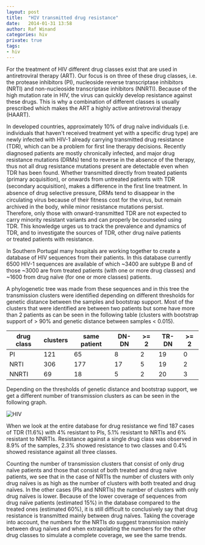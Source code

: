 ```yaml
---
layout: post
title:  "HIV transmitted drug resistance"
date:   2014-01-31 13:58
author: Raf Winand
categories: hiv
private: true
tags:
- hiv
---
```

For the treatment of HIV different drug classes exist that are used in antiretroviral therapy (ART). Our focus is on three of these drug classes, i.e. the protease inhibitors (PI), nucleoside reverse transcriptase inhibitors (NRTI) and non-nucleoside transcriptase inhibitors (NNRTI). Because of the high mutation rate in HIV, the virus can quickly develop resistance against these drugs. This is why a combination of different classes is usually prescribed which makes the ART a highly active antiretroviral therapy (HAART).

In developed countries, approximately 10% of drug naïve individuals (i.e. individuals that haven't received treatment yet with a specific drug type) are newly infected with HIV-1 already carrying transmitted drug resistance (TDR), which can be a problem for ﬁrst line therapy decisions. Recently diagnosed patients are mostly chronically infected, and major drug resistance mutations (DRMs) tend to reverse in the absence of the therapy, thus not all drug resistance mutations present are detectable even when TDR has been found. Whether transmitted directly from treated patients (primary acquisition), or onwards from untreated patients with TDR (secondary acquisition), makes a difference in the ﬁrst line treatment. In absence of drug selective pressure, DRMs tend to disappear in the circulating virus because of their ﬁtness cost for the virus, but remain archived in the body, while minor resistance mutations persist. Therefore, only those with onward-transmitted TDR are not expected to carry minority resistant variants and can properly be counseled using TDR. This knowledge urges us to track the prevalence and dynamics of TDR, and to investigate the sources of TDR, other drug naïve patients or treated patients with resistance.

In Southern Portugal many hospitals are working together to create a database of HIV sequences from their patients. In this database currently 6500 HIV-1 sequences are available of which ~3400 are subtype B and of those ~3000 are from treated patients (with one or more drug classes) and ~1600 from drug naïve (for one or more classes) patients.

A phylogenetic tree was made from these sequences and in this tree the transmission clusters were identified depending on different thresholds for genetic distance between the samples and bootstrap support. Most of the clusters that were identified are between two patients but some have more than 2 patients as can be seen in the following table (clusters with bootstrap support of > 90% and genetic distance between samples < 0.015).

| drug class | clusters | same patient | DN-DN | >= 2 | TR-DN | >= 2 |
|------------|----------|--------------|-------|------|-------|------|
| PI         | 121      | 65           | 8     | 2    | 19    | 0    |
| NRTI       | 306      | 177          | 17    | 5    | 19    | 2    |
| NNRTI      | 69       | 18           | 5     | 2    | 20    | 3    |

Depending on the thresholds of genetic distance and bootstrap support, we get a different number of transmission clusters as can be seen in the following graph.

![HIV]({{site.baseurl}}/assets/hiv.png)

When we look at the entire database for drug resistance we find 187 cases of TDR (11.6%) with 4% resistant to PIs, 5.1% resistant to NRTIs and 6% resistant to NNRTIs. Resistance against a single drug class was observed in 8.9% of the samples, 2.3% showed resistance to two classes and 0.4% showed resistance against all three classes.

Counting the number of transmission clusters that consist of only drug naïve patients and those that consist of both treated and drug naïve patients, we see that in the case of NRTIs the number of clusters with only drug naïves is as high as the number of clusters with both treated and drug naïves. In the other cases (PIs and NNRTIs) the number of clusters with only drug naïves is lower. Because of the lower coverage of sequences from drug naïve patients (estimated 15%) in the database compared to the treated ones (estimated 60%), it is still difficult to conclusively say that drug resistance is transmitted mainly between drug naïves. Taking the coverage into account, the numbers for the NRTIs do suggest transmission mainly between drug naïves and when extrapolating the numbers for the other drug classes to simulate a complete coverage, we see the same trends.  

 [1]: http://homes.esat.kuleuven.be/~bioiuser/blog/wp-content/uploads/2014/01/hiv_table1.png
 [2]: http://homes.esat.kuleuven.be/~bioiuser/blog/wp-content/uploads/2014/01/hiv.png
